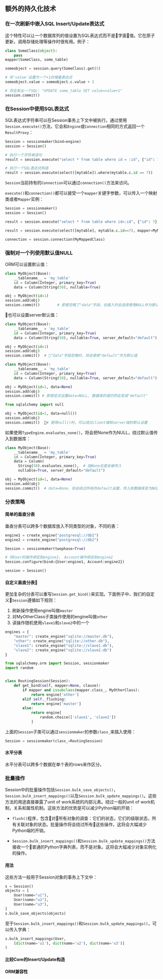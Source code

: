 ## 额外的持久化技术

### 在一次刷新中嵌入SQL Insert/Update表达式

这个特性可以让一个数据库列的值设置为SQL表达式而不是字面值。它在原子更新，调用存储处理等操作时很有用。例子：

```python
class SomeClass(object):
    pass
mapper(SomeClass, some_table)

someobject = session.query(SomeClass).get(5)

# 将'value'设置为一个+1的增量表达式
someobject.value = someobject.c.value + 1

# 将会发出一个SQL: "UPDATE some_table SET value=value+1"
session.commit()
```

### 在Session中使用SQL表达式

SQL表达式字符串可以在Session事务上下文中被执行。通过使用`Session.execute()`方法，它会和`Engine`或`Connection`相同的方式返回一个`ResultProxy`：

```python
Session = sessionmaker(bind=engine)
session = Session()

# 执行一个字符串语句
result = session.execute("select * from table where id = :id", {"id": 7})

# 执行一个SQL表达式构造
result = session.execute(select([mytable]).where(mytable.c.id == 7))
```

`Session`当前持有的`Connection`可以通过`connection()`方法来访问。

`execute()`和`connection()`都可以接受一个`mapper`关键字参数，可以传入一个映射类或者`Mapper`实例：

```python
Session = sessionmaker()
session = Session()

result = session.execute("select * from table where id=:id", {"id": 7}, mapper=MyMappedClass)

result = session.execute(select([mytable], mytable.c.id==7), mapper=MyMappedClass)

connection = session.connection(MyMappedClass)
```

### 强制对一个列使用默认值NULL

ORM可以设置默认值：

```python
class MyObject(Base):
    __tablename__ = 'my_table'
    id = Column(Integer, primary_key=True)
    data = Column(String(50), nullable=True)

obj = MyObject(id=1)
session.add(obj)
session.commit()        # 即使忽略了"data"字段，在插入时会选择使用NULL作为默认值
```

也可以设置server默认值：

```python
class MyObject(Base):
    __tablename__ = 'my_table'
    id = Column(Integer, primary_key=True)
    data = Column(String(50), nullable=True, server_default="default")

obj = MyObject(id=1)
session.add(obj)
session.commit()  # “data"字段忽略时，将会使用"default"作为默认值
```

```python
class MyObject(Base):
    __tablename__ = 'my_table'
    id = Column(Integer, primary_key=True)
    data = Column(String(50), nullable=True, server_default="default")

obj = MyObject(id=1, data=None)
session.add(obj)
session.commit() # 即使显式设置data=NULL, 数据库的值仍然会变成"default"
```

```python
from sqlalchemy import null

obj = MyObject(id=1, data=null())
session.add(obj)
session.commit()  # 使用null()时，可以绕过client端和server端的默认设置
```

如果使用`TypeEngine.evaluates_none()`，将会把None作为NULL，绕过默认值传入到数据库：

```python
class MyObject(Base):
    __tablename__ = 'my_table'
    id = Column(Integer, primary_key=True)
    data = Column(
      String(50).evaluates_none(),  # 指None总是会被传入
      nullable=True, server_default="default")

obj = MyObject(id=1, data=None)
session.add(obj)
session.commit()  # data=None，将会绕过所有的default设置，传入到数据库变为NULL
```

### 分表策略

#### 简单的垂直分表

垂直分表可以跨多个数据库放入不同类型的对象，不同的表：

```python
engine1 = create_engine("postgresql://db1")
engine2 = create_engine("postgresql://db2")

Session = sessionmaker(twophase=True)

# 将User的操作绑定到engine1， Account操作绑定到engine2
Session.configure(bind={User:engine1, Account:engine2})

session = Session()
```

#### 自定义垂直分表

更加复杂的分表可以重写`Session.get_bind()`来实现。下面例子中，我们的自定义`Session`遵循如下规则：

1. 刷新操作使用engine叫做`master`
2. 对MyOtherClass子类操作使用的engine叫做`other`
3. 读操作随机使用`slave1`和`slave2`中的一个

```python
engines = {
    "master": create_engine("sqlite://master.db"),
    "other": create_engine("sqlite://other.db"),
    "slave1": create_engine("sqlite://slave1.db"),
    "slave2": create_engine("sqlite://slave2.db")
}

from sqlalchemy.orm import Session, sessionmaker
import random


class RoutingSession(Session):
    def get_bind(self, mapper=None, clause):
        if mapper and issubclass(mapper.class_, MyOtherClass):
            return engine['other']
        elif self._flushing:
            return engine['master']
        else:
            return engine[
                random.choice(['slave1', 'slave2'])
            ]
```

上面的`Session`子类可以通过`sessionmaker`的参数`class_`来插入使用：

```python
Session = sessionmaker(class_=RoutingSession)
```

#### 水平分表

水平分表可以跨多个数据在单个表的rows来作区分。

### 批量操作

Session中的批量操作包括`Session.bulk_save_objects()`，`Session.bulk_insert_mappings()`以及`Session.bulk_update_mappings()`。这些方法的用途直接暴露了unit of work系统的内部元素。绕过一般的unit of work机制，关系和属性机制。这些方法的优势是可以减少Python端的开销：

- `flush()`程序，包含对所有对象的调查：它们的状态，它们的级联状态，所有关联对象的状态。批量操作将会绕过所有这些操作，这将会大幅减少Python端的开销。

- `Session.bulk_insert_mappings()`和`Session.bulk_update_mappings()`方法接收一个普通的Python字典列表，而不是对象。这将会大幅减少对象实例化的操作。

#### 用法

这些方法一般用于Session对象的事务上下文中：

```python
s = Session()
objects = [
    User(name="u1"),
    User(name="u2"),
    User(name="u3"),
]
s.bulk_save_objects(objects)
```

至于`Session.bulk_insert_mappings()`和`Session.bulk_update_mappings()`，可以传入字典：

```python
s.bulk_insert_mappings(User,
    [dict(name='u1'), dict(name='u2'), dict(name='u3')]
)
```

#### 比较Core的Insert/Update构造

#### ORM兼容性

